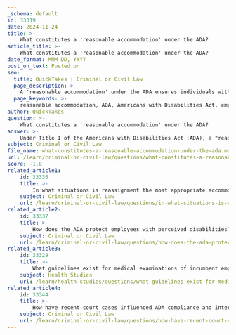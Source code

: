 ```yaml
---
_schema: default
id: 33319
date: 2024-11-24
title: >-
    What constitutes a 'reasonable accommodation' under the ADA?
article_title: >-
    What constitutes a 'reasonable accommodation' under the ADA?
date_format: MMM DD, YYYY
post_on_text: Posted on
seo:
  title: QuickTakes | Criminal or Civil Law
  page_description: >-
    A 'reasonable accommodation' under the ADA ensures individuals with disabilities can perform essential job functions and receive equal employment opportunities through modifications to the work environment, application process, and job performance.
  page_keywords: >-
    reasonable accommodation, ADA, Americans with Disabilities Act, employment, disability rights, equal opportunity, job performance, application process, work environment, assistive technologies, flexibility, training adjustments, undue hardship, employment benefits
author: QuickTakes
question: >-
    What constitutes a 'reasonable accommodation' under the ADA?
answer: >-
    Under Title I of the Americans with Disabilities Act (ADA), a "reasonable accommodation" is defined as any modification or adjustment to a job, the work environment, or the way things are typically done during the hiring process that enables a qualified individual with a disability to perform the essential functions of a job and enjoy equal employment opportunities. The ADA mandates reasonable accommodations in three key areas of employment:\n\n1. **Application Process**: Ensuring equal opportunity for individuals with disabilities during the job application process.\n2. **Job Performance**: Enabling qualified individuals with disabilities to perform the essential functions of their jobs.\n3. **Equal Benefits**: Allowing employees with disabilities to enjoy equal benefits and privileges of employment as their non-disabled counterparts.\n\nReasonable accommodations can take various forms, including but not limited to:\n\n- Modifications to the work environment (e.g., installing ramps or adjusting workstations).\n- Changes in work schedules (e.g., flexible hours or telecommuting options).\n- Providing assistive technologies or tools that facilitate job performance.\n- Adjustments to training materials or methods to accommodate learning disabilities.\n\nIt is important to note that the determination of what constitutes a reasonable accommodation is made on a case-by-case basis, considering the specific needs of the individual and the nature of the job. Employers are not required to create new positions or displace other employees to accommodate an individual with a disability. Additionally, if the cost of an accommodation would impose an undue hardship on the employer, the individual may be given the option to cover the costs that exceed what the employer can reasonably provide.\n\nIn summary, reasonable accommodations under the ADA are essential for ensuring that individuals with disabilities have equal access to employment opportunities and can perform their jobs effectively.
subject: Criminal or Civil Law
file_name: what-constitutes-a-reasonable-accommodation-under-the-ada.md
url: /learn/criminal-or-civil-law/questions/what-constitutes-a-reasonable-accommodation-under-the-ada
score: -1.0
related_article1:
    id: 33336
    title: >-
        In what situations is reassignment the most appropriate accommodation?
    subject: Criminal or Civil Law
    url: /learn/criminal-or-civil-law/questions/in-what-situations-is-reassignment-the-most-appropriate-accommodation
related_article2:
    id: 33337
    title: >-
        How does the ADA protect employees with perceived disabilities?
    subject: Criminal or Civil Law
    url: /learn/criminal-or-civil-law/questions/how-does-the-ada-protect-employees-with-perceived-disabilities
related_article3:
    id: 33329
    title: >-
        What guidelines exist for medical examinations of incumbent employees under the ADA?
    subject: Health Studies
    url: /learn/health-studies/questions/what-guidelines-exist-for-medical-examinations-of-incumbent-employees-under-the-ada
related_article4:
    id: 33344
    title: >-
        How have recent court cases influenced ADA compliance and interpretation?
    subject: Criminal or Civil Law
    url: /learn/criminal-or-civil-law/questions/how-have-recent-court-cases-influenced-ada-compliance-and-interpretation
---
```


&nbsp;